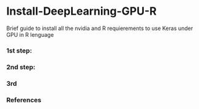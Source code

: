 # Install-DeepLearning-GPU-R
Brief guide to install all the nvidia and R requierements to use Keras under GPU in R lenguage

### 1st step: 

### 2nd step:

### 3rd

### References
